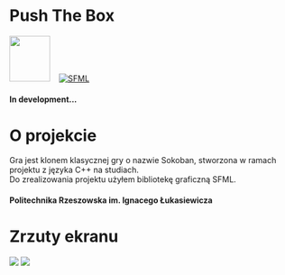 # Push The Box
<img src="https://raw.githubusercontent.com/isocpp/logos/master/cpp_logo.png" width="72" height="81" disabled="true">&nbsp;&nbsp;&nbsp;&nbsp;[![SFML](https://www.sfml-dev.org/images/logo.png)](https://www.sfml-dev.org/)
#### In development...
# O projekcie
Gra jest klonem klasycznej gry o nazwie Sokoban, stworzona w ramach projektu z języka C++ na studiach. <br />
Do zrealizowania projektu użyłem bibliotekę graficzną SFML. </br>
#### Politechnika Rzeszowska im. Ignacego Łukasiewicza
# Zrzuty ekranu
![](https://i.imgur.com/73e5nPQ.png)
![](https://i.imgur.com/cxSp176.png)
